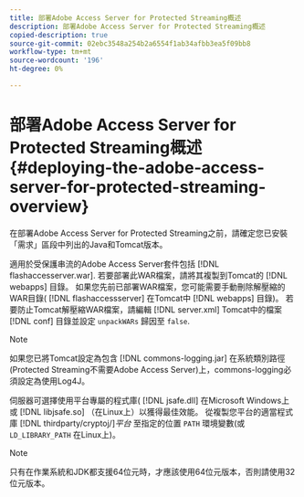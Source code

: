 ```yaml
---
title: 部署Adobe Access Server for Protected Streaming概述
description: 部署Adobe Access Server for Protected Streaming概述
copied-description: true
source-git-commit: 02ebc3548a254b2a6554f1ab34afbb3ea5f09bb8
workflow-type: tm+mt
source-wordcount: '196'
ht-degree: 0%

---
```


# 部署Adobe Access Server for Protected Streaming概述 {#deploying-the-adobe-access-server-for-protected-streaming-overview}

在部署Adobe Access Server for Protected Streaming之前，請確定您已安裝「需求」區段中列出的Java和Tomcat版本。

適用於受保護串流的Adobe Access Server套件包括 [!DNL flashaccesserver.war]. 若要部署此WAR檔案，請將其複製到Tomcat的 [!DNL webapps] 目錄。 如果您先前已部署WAR檔案，您可能需要手動刪除解壓縮的WAR目錄( [!DNL flashaccessserver] 在Tomcat中 [!DNL webapps] 目錄)。 若要防止Tomcat解壓縮WAR檔案，請編輯 [!DNL server.xml] Tomcat中的檔案 [!DNL conf] 目錄並設定 `unpackWARs` 歸因至 `false`.

>[!NOTE]
>
>如果您已將Tomcat設定為包含 [!DNL commons-logging.jar] 在系統類別路徑(Protected Streaming不需要Adobe Access Server)上，commons-logging必須設定為使用Log4J。

伺服器可選擇使用平台專屬的程式庫( [!DNL jsafe.dll] 在Microsoft Windows上或 [!DNL libjsafe.so] （在Linux上）以獲得最佳效能。 從複製您平台的適當程式庫 [!DNL thirdparty/cryptoj/]*平台* 至指定的位置 `PATH` 環境變數(或 `LD_LIBRARY_PATH` 在Linux上)。

>[!NOTE]
>
>只有在作業系統和JDK都支援64位元時，才應該使用64位元版本，否則請使用32位元版本。
